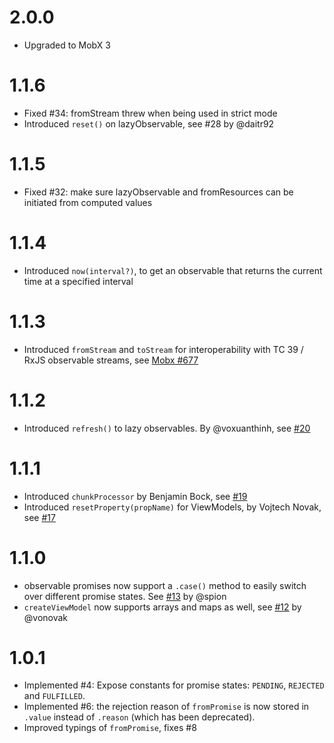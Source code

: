 # 2.0.0

* Upgraded to MobX 3

# 1.1.6

* Fixed #34: fromStream threw when being used in strict mode
* Introduced `reset()`  on lazyObservable, see #28 by @daitr92

# 1.1.5

* Fixed #32: make sure lazyObservable and fromResources can be initiated from computed values

# 1.1.4

* Introduced `now(interval?)`, to get an observable that returns the current time at a specified interval

# 1.1.3

* Introduced `fromStream` and `toStream` for interoperability with TC 39 / RxJS observable streams, see [Mobx #677](https://github.com/mobxjs/mobx/issues/677)

# 1.1.2

* Introduced `refresh()` to lazy observables. By @voxuanthinh, see [#20](https://github.com/mobxjs/mobx-utils/pull/20)

# 1.1.1

* Introduced `chunkProcessor` by Benjamin Bock, see [#19](https://github.com/mobxjs/mobx-utils/pull/19)
* Introduced `resetProperty(propName)` for ViewModels, by Vojtech Novak, see [#17](https://github.com/mobxjs/mobx-utils/pull/17)

# 1.1.0

* observable promises now support a `.case()` method to easily switch over different promise states. See [#13](https://github.com/mobxjs/mobx-utils/pull/13) by @spion
* `createViewModel` now supports arrays and maps as well, see [#12](https://github.com/mobxjs/mobx-utils/pull/12) by @vonovak

# 1.0.1

* Implemented #4: Expose constants for promise states: `PENDING`, `REJECTED` and `FULFILLED`.
* Implemented #6: the rejection reason of `fromPromise` is now stored in `.value` instead of `.reason` (which has been deprecated).
* Improved typings of `fromPromise`, fixes #8

